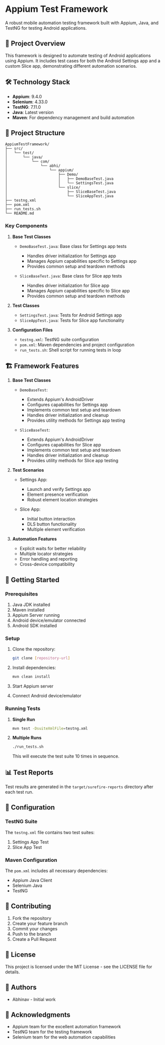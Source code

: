 # Appium Test Framework

A robust mobile automation testing framework built with Appium, Java, and TestNG for testing Android applications.

## 🚀 Project Overview

This framework is designed to automate testing of Android applications using Appium. It includes test cases for both the Android Settings app and a custom Slice app, demonstrating different automation scenarios.

## 🛠️ Technology Stack

- **Appium**: 9.4.0
- **Selenium**: 4.33.0
- **TestNG**: 7.11.0
- **Java**: Latest version
- **Maven**: For dependency management and build automation

## 📁 Project Structure

```
AppiumTestFramework/
├── src/
│   └── test/
│       └── java/
│           └── com/
│               └── abhi/
│                   └── appium/
│                       ├── Demo/
│                       │   ├── DemoBaseTest.java
│                       │   └── SettingsTest.java
│                       └── slice/
│                           ├── SliceBaseTest.java
│                           └── SliceAppTest.java
├── testng.xml
├── pom.xml
├── run_tests.sh
└── README.md
```

### Key Components

1. **Base Test Classes**
   - `DemoBaseTest.java`: Base class for Settings app tests
     - Handles driver initialization for Settings app
     - Manages Appium capabilities specific to Settings app
     - Provides common setup and teardown methods
   
   - `SliceBaseTest.java`: Base class for Slice app tests
     - Handles driver initialization for Slice app
     - Manages Appium capabilities specific to Slice app
     - Provides common setup and teardown methods

2. **Test Classes**
   - `SettingsTest.java`: Tests for Android Settings app
   - `SliceAppTest.java`: Tests for Slice app functionality

3. **Configuration Files**
   - `testng.xml`: TestNG suite configuration
   - `pom.xml`: Maven dependencies and project configuration
   - `run_tests.sh`: Shell script for running tests in loop

## 🏗️ Framework Features

1. **Base Test Classes**
   - `DemoBaseTest`:
     - Extends Appium's AndroidDriver
     - Configures capabilities for Settings app
     - Implements common test setup and teardown
     - Handles driver initialization and cleanup
     - Provides utility methods for Settings app testing
   
   - `SliceBaseTest`:
     - Extends Appium's AndroidDriver
     - Configures capabilities for Slice app
     - Implements common test setup and teardown
     - Handles driver initialization and cleanup
     - Provides utility methods for Slice app testing

2. **Test Scenarios**
   - Settings App:
     - Launch and verify Settings app
     - Element presence verification
     - Robust element location strategies
   
   - Slice App:
     - Initial button interaction
     - DLS button functionality
     - Multiple element verification

3. **Automation Features**
   - Explicit waits for better reliability
   - Multiple locator strategies
   - Error handling and reporting
   - Cross-device compatibility

## 🚀 Getting Started

### Prerequisites

1. Java JDK installed
2. Maven installed
3. Appium Server running
4. Android device/emulator connected
5. Android SDK installed

### Setup

1. Clone the repository:
   ```bash
   git clone [repository-url]
   ```

2. Install dependencies:
   ```bash
   mvn clean install
   ```

3. Start Appium server

4. Connect Android device/emulator

### Running Tests

1. **Single Run**
   ```bash
   mvn test -DsuiteXmlFile=testng.xml
   ```

2. **Multiple Runs**
   ```bash
   ./run_tests.sh
   ```
   This will execute the test suite 10 times in sequence.

## 📊 Test Reports

Test results are generated in the `target/surefire-reports` directory after each test run.

## 🔧 Configuration

### TestNG Suite
The `testng.xml` file contains two test suites:
1. Settings App Test
2. Slice App Test

### Maven Configuration
The `pom.xml` includes all necessary dependencies:
- Appium Java Client
- Selenium Java
- TestNG

## 🤝 Contributing

1. Fork the repository
2. Create your feature branch
3. Commit your changes
4. Push to the branch
5. Create a Pull Request

## 📝 License

This project is licensed under the MIT License - see the LICENSE file for details.

## 👥 Authors

- Abhinav - Initial work

## 🙏 Acknowledgments

- Appium team for the excellent automation framework
- TestNG team for the testing framework
- Selenium team for the web automation capabilities 